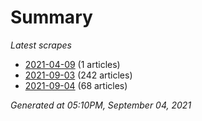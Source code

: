 # Summary
*Latest scrapes*
* [2021-04-09](https://github.com/nuuuwan/news_lk/blob/data/news_lk.2021-04-09.json) (1 articles)
* [2021-09-03](https://github.com/nuuuwan/news_lk/blob/data/news_lk.2021-09-03.json) (242 articles)
* [2021-09-04](https://github.com/nuuuwan/news_lk/blob/data/news_lk.2021-09-04.json) (68 articles)

*Generated at 05:10PM, September 04, 2021*